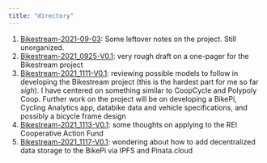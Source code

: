 ```yaml
---
title: "directory"
---
```


1. [Bikestream-2021-09-03](Bikestream-2021-09-03.md): Some leftover notes on the project. Still unorganized. 
2. [Bikestream-2021_0925-V0.1](Bikestream-2021_0925-V0.1.md): very rough draft on a one-pager for the Bikestream project 
3. [Bikestream-2021_1111-V0.1](Bikestream-2021_1111-V0.1.md): reviewing possible models to follow in developing the Bikestream project (this is the hardest part for me so far *sigh*). I have centered on something similar to CoopCycle and Polypoly Coop. Further work on the project will be on developing a BikePi, Cycling Analytics app, databike data and vehicle specifications, and possibly a bicycle frame design 
4. [Bikestream-2021_1113-V0.1](Bikestream-2021_1113-V0.1.md): some thoughts on applying to the REI Cooperative Action Fund 
5. [Bikestream-2021_1117-V0.1](Bikestream-2021_1117-V0.1.md): wondering about how to add decentralized data storage to the BikePi via IPFS and Pinata.cloud 
